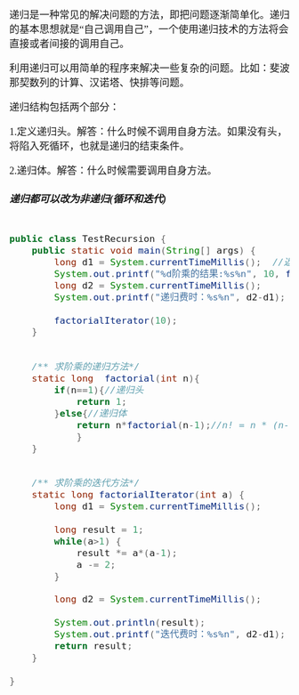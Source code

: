 <font size = 4 face = "黑体">


递归是一种常见的解决问题的方法，即把问题逐渐简单化。递归的基本思想就是“自己调用自己”，一个使用递归技术的方法将会直接或者间接的调用自己。

利用递归可以用简单的程序来解决一些复杂的问题。比如：斐波那契数列的计算、汉诺塔、快排等问题。

递归结构包括两个部分：

1.定义递归头。解答：什么时候不调用自身方法。如果没有头，将陷入死循环，也就是递归的结束条件。

2.递归体。解答：什么时候需要调用自身方法。


##### 递归都可以改为非递归(循环和迭代)

```java

public class TestRecursion {
	public static void main(String[] args) {
		long d1 = System.currentTimeMillis();  //返回当前毫秒总数
		System.out.printf("%d阶乘的结果:%s%n", 10, factorial(10));  //%n = \n
		long d2 = System.currentTimeMillis();
		System.out.printf("递归费时：%s%n", d2-d1);  //耗时：32ms
		
		factorialIterator(10);
	}
	
	
	/** 求阶乘的递归方法*/
	static long  factorial(int n){
	    if(n==1){//递归头
	        return 1;
	    }else{//递归体
	        return n*factorial(n-1);//n! = n * (n-1)!
	    	}
	}
	
	
	/** 求阶乘的迭代方法*/
	static long factorialIterator(int a) {
		long d1 = System.currentTimeMillis();
		
		long result = 1;
		while(a>1) {
			result *= a*(a-1);
			a -= 2;
		}
		
		long d2 = System.currentTimeMillis();
		
		System.out.println(result);
		System.out.printf("迭代费时：%s%n", d2-d1);  //耗时：32ms
		return result;
	}
	
}
```











</font>